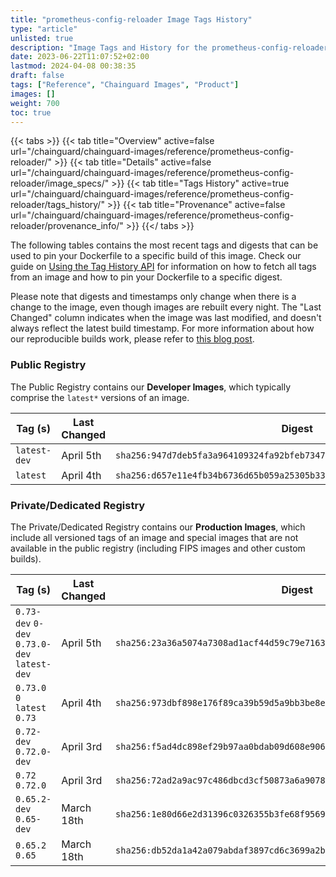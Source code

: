```yaml
---
title: "prometheus-config-reloader Image Tags History"
type: "article"
unlisted: true
description: "Image Tags and History for the prometheus-config-reloader Chainguard Image"
date: 2023-06-22T11:07:52+02:00
lastmod: 2024-04-08 00:38:35
draft: false
tags: ["Reference", "Chainguard Images", "Product"]
images: []
weight: 700
toc: true
---
```


{{< tabs >}}
{{< tab title="Overview" active=false url="/chainguard/chainguard-images/reference/prometheus-config-reloader/" >}}
{{< tab title="Details" active=false url="/chainguard/chainguard-images/reference/prometheus-config-reloader/image_specs/" >}}
{{< tab title="Tags History" active=true url="/chainguard/chainguard-images/reference/prometheus-config-reloader/tags_history/" >}}
{{< tab title="Provenance" active=false url="/chainguard/chainguard-images/reference/prometheus-config-reloader/provenance_info/" >}}
{{</ tabs >}}

The following tables contains the most recent tags and digests that can be used to pin your Dockerfile to a specific build of this image. Check our guide on [Using the Tag History API](/chainguard/chainguard-images/using-the-tag-history-api/) for information on how to fetch all tags from an image and how to pin your Dockerfile to a specific digest.

Please note that digests and timestamps only change when there is a change to the image, even though images are rebuilt every night. The "Last Changed" column indicates when the image was last modified, and doesn't always reflect the latest build timestamp. For more information about how our reproducible builds work, please refer to [this blog post](https://www.chainguard.dev/unchained/reproducing-chainguards-reproducible-image-builds).

### Public Registry
The Public Registry contains our **Developer Images**, which typically comprise the `latest*` versions of an image.

| Tag (s)       | Last Changed | Digest                                                                    |
|---------------|--------------|---------------------------------------------------------------------------|
|  `latest-dev` | April 5th    | `sha256:947d7deb5fa3a964109324fa92bfeb7347677d5ff30e2f7e1367face78768d2a` |
|  `latest`     | April 4th    | `sha256:d657e11e4fb34b6736d65b059a25305b33a5a890db43f14527174bbd4e4f7393` |


### Private/Dedicated Registry
The Private/Dedicated Registry contains our **Production Images**, which include all versioned tags of an image and special images that are not available in the public registry (including FIPS images and other custom builds).

| Tag (s)                                       | Last Changed | Digest                                                                    |
|-----------------------------------------------|--------------|---------------------------------------------------------------------------|
|  `0.73-dev` `0-dev` `0.73.0-dev` `latest-dev` | April 5th    | `sha256:23a36a5074a7308ad1acf44d59c79e7163d206364e501e582c3ed5c987048358` |
|  `0.73.0` `0` `latest` `0.73`                 | April 4th    | `sha256:973dbf898e176f89ca39b59d5a9bb3be8ea0f56e88a7ff1c85c21779997f2cc9` |
|  `0.72-dev` `0.72.0-dev`                      | April 3rd    | `sha256:f5ad4dc898ef29b97aa0bdab09d608e906be4a45bcf9ec2ef8add89e6a327a40` |
|  `0.72` `0.72.0`                              | April 3rd    | `sha256:72ad2a9ac97c486dbcd3cf50873a6a90788e56bdd56ee403a6864c93e78d3d20` |
|  `0.65.2-dev` `0.65-dev`                      | March 18th   | `sha256:1e80d66e2d31396c0326355b3fe68f956911c29093ade1385cf23189bd0fdce0` |
|  `0.65.2` `0.65`                              | March 18th   | `sha256:db52da1a42a079abdaf3897cd6c3699a2b44b237572e7c3ae981bfd26661a5f7` |


